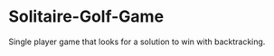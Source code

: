 Solitaire-Golf-Game
===================

Single player game that looks for a solution to win with backtracking.
